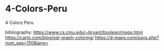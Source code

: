 # 4-Colors-Peru
4 Colors Peru

bibliography:
https://www.cs.cmu.edu/~bryant/boolean/maps.html
https://carto.com/blog/sql-graph-coloring/
https://d-maps.com/pays.php?num_pay=150&lang=
